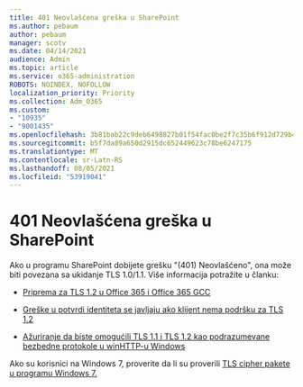 ```yaml
---
title: 401 Neovlašćena greška u SharePoint
ms.author: pebaum
author: pebaum
manager: scotv
ms.date: 04/14/2021
audience: Admin
ms.topic: article
ms.service: o365-administration
ROBOTS: NOINDEX, NOFOLLOW
localization_priority: Priority
ms.collection: Adm_O365
ms.custom:
- "10935"
- "9001435"
ms.openlocfilehash: 3b81bab22c9deb6498827b01f54fac0be2f7c35b6f912d729b44ddc4f45598cd
ms.sourcegitcommit: b5f7da89a650d2915dc652449623c78be6247175
ms.translationtype: MT
ms.contentlocale: sr-Latn-RS
ms.lasthandoff: 08/05/2021
ms.locfileid: "53919041"
---
```

# <a name="401-unauthorized-error-in-sharepoint"></a>401 Neovlašćena greška u SharePoint

Ako u programu SharePoint dobijete grešku "(401) Neovlašćeno", ona može biti povezana sa ukidanje TLS 1.0/1.1. Više informacija potražite u članku:

- [Priprema za TLS 1.2 u Office 365 i Office 365 GCC](/microsoft-365/compliance/prepare-tls-1.2-in-office-365)

- [Greške u potvrdi identiteta se javljaju ako klijent nema podršku za TLS 1.2](/sharepoint/troubleshoot/administration/authentication-errors-tls12-support)

- [Ažuriranje da biste omogućili TLS 1.1 i TLS 1.2 kao podrazumevane bezbedne protokole u winHTTP-u Windows](https://support.microsoft.com/topic/update-to-enable-tls-1-1-and-tls-1-2-as-default-secure-protocols-in-winhttp-in-windows-c4bd73d2-31d7-761e-0178-11268bb10392)

Ako su korisnici na Windows 7, proverite da li su proverili [TLS cipher pakete u programu Windows 7.](/windows/win32/secauthn/tls-cipher-suites-in-windows-7)